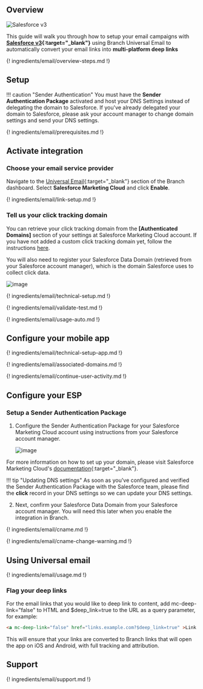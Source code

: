 ## Overview

![Salesforce v3](https://cdn.branch.io/branch-assets/email-providers//salesforce-1555435810148.png)

This guide will walk you through how to setup your email campaigns with **[Salesforce v3](https://www.salesforce.com/products/marketing-cloud/overview/){:target="\_blank"}** using Branch Universal Email to automatically convert your email links into **multi-platform deep links**

{! ingredients/email/overview-steps.md !}

## Setup

!!! caution "Sender Authentication"
    You must have the <notranslate>**Sender Authentication Package**</notranslate> activated and host your DNS Settings instead of delegating the domain to Salesforce.
    If you've already delegated your domain to Salesforce, please ask your account manager to change domain settings and send your DNS settings.

{! ingredients/email/prerequisites.md !}

## Activate integration

### Choose your email service provider

Navigate to the [Universal Email](https://dashboard.branch.io/email){:target="\_blank"} section of the Branch dashboard. Select <notranslate>**Salesforce Marketing Cloud**</notranslate> and click <notranslate>**Enable**</notranslate>.

{! ingredients/email/link-setup.md !}

### Tell us your click tracking domain

You can retrieve your click tracking domain from the <notranslate>**[Authenticated Domains]**</notranslate> section of your settings at Salesforce Marketing Cloud account. If you have not added a custom click tracking domain yet, follow the instructions [here](#setup-a-custom-click-tracking-domain).

You will also need to register your Salesforce Data Domain (retrieved from your Salesforce account manager), which is the domain Salesforce uses to collect click data.

![image](/_assets/img/pages/email/salesforce_dns/setup-config.png)

{! ingredients/email/technical-setup.md !}

{! ingredients/email/validate-test.md !}

{! ingredients/email/usage-auto.md !}

## Configure your mobile app

{! ingredients/email/technical-setup-app.md !}

{! ingredients/email/associated-domains.md !}

{! ingredients/email/continue-user-activity.md !}

## Configure your ESP

### Setup a Sender Authentication Package

1. Configure the Sender Authentication Package for your Salesforce Marketing Cloud account using instructions from your Salesforce account manager.

    ![image](/_assets/img/pages/email/salesforce_dns/create-domain.png)

For more information on how to set up your domain, please visit Salesforce Marketing Cloud's [documentation](https://help.salesforce.com/articleView?id=mc_es_subdomain_delegation_guide.htm&type=5){:target="\_blank"}.

!!! tip "Updating DNS settings"
    As soon as you've configured and verified the Sender Authentication Package with the Salesforce team, please find the <notranslate>**click**</notranslate> record in your DNS settings so we can update your DNS settings.

2. Next, confirm your Salesforce Data Domain from your Salesforce account manager.  You will need this later when you enable the integration in Branch.

{! ingredients/email/cname.md !}

{! ingredients/email/cname-change-warning.md !}

## Using Universal email

{! ingredients/email/usage.md !}

### Flag your deep links

For the email links that you would like to deep link to content, add mc-deep-link="false" to HTML and $deep_link=true to the URL as a query parameter, for example:

```html
<a mc-deep-link="false" href="links.example.com?$deep_link=true" >Link to your app!</a>
```

This will ensure that your links are converted to Branch links that will open the app on iOS and Android, with full tracking and attribution.



## Support

{! ingredients/email/support.md !}
